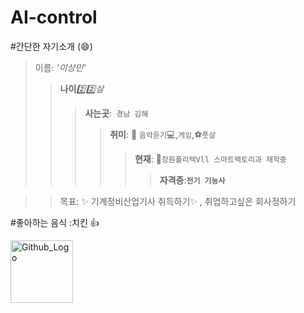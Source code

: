 # AI-control
#간단한 자기소개
(:smile:)
>이름: _'이상민'_
 >>**나이**_:two::two:살_
 >>>**사는곳**:` 경남 김해`
 >>>>**취미**: :musical_note: `음악듣기`:computer:,`게임`,:soccer:`풋살`
 >>>>> **현재**: :school:`창원폴리텍Vll 스마트팩토리과 재학중`
 >>>>>>**자격증**:__`전기 기능사`__

>>목표: :sparkles: 기계정비산업기사 취득하기:sparkles: , 취업하고싶은 회사정하기

#좋아하는 음식 :치킨 :+1:  



<img src="https://media.istockphoto.com/photos/plate-of-fried-chicken-on-blue-plaid-towel-picture-id452813985" width="100px" height="100px" title="Github_Logo"></img>

